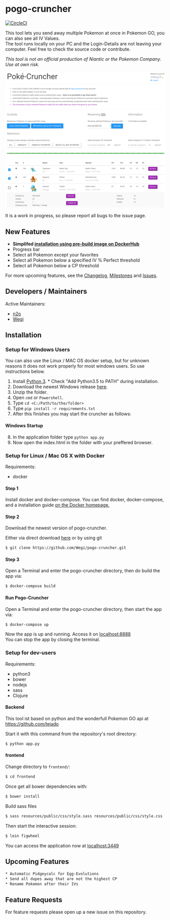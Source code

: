 # pogo-cruncher

[![CircleCI](https://circleci.com/gh/Phaetec/pogo-cruncher.svg?style=svg)](https://circleci.com/gh/Phaetec/pogo-cruncher)

This tool lets you send away multiple Pokemon at once in Pokemon GO, you can also see all IV Values.  
The tool runs locally on your PC and the Login-Details are not leaving your computer. Feel free to check the source code or contribute.

*This tool is not an official production of Niantic or the Pokemon Company. Use at own risk.*

![Screenshot of PoGo-Cruncher](https://github.com/Phaetec/pogo-cruncher/raw/master/screenshot.png)

It is a work in progress, so please report all bugs to the issue page.


## New Features
  * **Simplifed [installation using pre-build image on DockerHub](https://github.com/Phaetec/pogo-cruncher/wiki/Installation:-Docker-version)**
  * Progress bar
  * Select all Pokemon except your favorites
  * Select all Pokemon below a specified IV % Perfect threshold
  * Select all Pokemon below a CP threshold

For more upcoming features, see the
[Changelog](https://github.com/Phaetec/pogo-cruncher/blob/master/CHANGELOG.md),
[Milestones](https://github.com/Phaetec/pogo-cruncher/milestones) and
[Issues](https://github.com/Phaetec/pogo-cruncher/issues).


## Developers / Maintainers
Active Maintainers:
  * [n2o](https://github.com/n2o)
  * [Wegi](https://github.com/Wegi)


## Installation

### Setup for Windows Users
You can also use the Linux / MAC OS docker setup, but for unknown reasons it does not work properly for most windows users. So use instructions below.

  1. Install [Python 3](https://www.python.org/downloads/).
    * Check "Add Python3.5 to PATH" during installation.
  2. Download the newest Windows release [here](https://github.com/Wegi/pogo-cruncher/releases).
  3. Unzip the folder.
  4. Open `cmd` or `Powershell`.
  5. Type `cd <C:/Path/to/the/folder>`
  6. Type `pip install -r requirements.txt`
  7. After this finishes you may start the cruncher as follows:

#### Windows Startup
  8. In the application folder type `python app.py`
  9. Now open the index.html in the folder with your preffered browser.

### Setup for Linux / Mac OS X with Docker
Requirements:
  * docker

#### Step 1
Install docker and docker-compose. You can find docker, docker-compose, and a installation guide [on the Docker homepage.](https://docs.docker.com/compose/install/)

#### Step 2
Download the newest version of pogo-cruncher.

Either via direct download [here](https://github.com/Wegi/pogo-cruncher/releases) or by using git

```bash
$ git clone https://github.com/Wegi/pogo-cruncher.git
```

#### Step 3
Open a Terminal and enter the pogo-cruncher directory, then do build the app via:
```bash
$ docker-compose build
```

#### Run Pogo-Cruncher
Open a Terminal and enter the pogo-cruncher directory, then start the app via:
```bash
$ docker-compose up
```
Now the app is up and running. Access it on [localhost:8888](http://localhost:8888)  
You can stop the app by closing the terminal.


### Setup for dev-users
Requirements:
  * python3
  * bower
  * nodejs
  * sass
  * Clojure


#### Backend
This tool ist based on python and the wonderfull Pokemon GO api at https://github.com/tejado

Start it with this command from the repository's root directory:

```bash
$ python app.py
```


#### frontend
Change directory to `frontend/`:
```bash
$ cd frontend
```

Once get all bower dependencies with:
```bash
$ bower install
```

Build sass files
```bash
$ sass resources/public/css/style.sass resources/public/css/style.css
```

Then start the interactive session:
```bash
$ lein figwheel
```

You can access the application now at [localhost:3449](http://localhost:3449)


## Upcoming Features
    * Automatic Pidgeycalc for Egg-Evolutions
    * Send all dupes away that are not the highest CP
    * Rename Pokemon after their IVs


## Feature Requests
For feature requests please open up a new issue on this repository.
